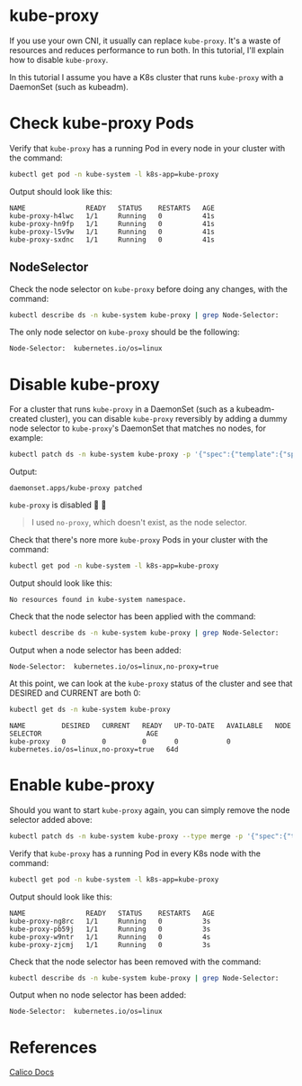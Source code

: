 # kube-proxy
If you use your own CNI, it usually can replace `kube-proxy`. It's a waste of resources and reduces performance to run both. In this tutorial, I'll explain how to disable `kube-proxy`.

In this tutorial I assume you have a K8s cluster that runs `kube-proxy` with a DaemonSet (such as kubeadm).

# Check kube-proxy Pods
Verify that `kube-proxy` has a running Pod in every node in your cluster with the command:
```sh
kubectl get pod -n kube-system -l k8s-app=kube-proxy
```

Output should look like this:
```
NAME               READY   STATUS    RESTARTS   AGE
kube-proxy-h4lwc   1/1     Running   0          41s
kube-proxy-hn9fp   1/1     Running   0          41s
kube-proxy-l5v9w   1/1     Running   0          41s
kube-proxy-sxdnc   1/1     Running   0          41s
```

## NodeSelector
Check the node selector on `kube-proxy` before doing any changes, with the command:
```sh
kubectl describe ds -n kube-system kube-proxy | grep Node-Selector:
```

The only node selector on `kube-proxy` should be the following:
```
Node-Selector:  kubernetes.io/os=linux
```

# Disable kube-proxy
For a cluster that runs `kube-proxy` in a DaemonSet (such as a kubeadm-created cluster), you can disable `kube-proxy` reversibly by adding a dummy node selector to `kube-proxy`'s DaemonSet that matches no nodes, for example:
```sh
kubectl patch ds -n kube-system kube-proxy -p '{"spec":{"template":{"spec":{"nodeSelector":{"no-proxy": "true"}}}}}'
```

Output:
```
daemonset.apps/kube-proxy patched
```

`kube-proxy` is disabled 🎉 🥳

>I used `no-proxy`, which doesn't exist, as the node selector.

Check that there's nore more `kube-proxy` Pods in your cluster with the command:
```sh
kubectl get pod -n kube-system -l k8s-app=kube-proxy
```

Output should look like this:
```
No resources found in kube-system namespace.
```

Check that the node selector has been applied with the command:
```sh
kubectl describe ds -n kube-system kube-proxy | grep Node-Selector:
```

Output when a node selector has been added:
```
Node-Selector:  kubernetes.io/os=linux,no-proxy=true
```

At this point, we can look at the `kube-proxy` status of the cluster and see that DESIRED and CURRENT are both 0:
```sh
kubectl get ds -n kube-system kube-proxy
```

```
NAME         DESIRED   CURRENT   READY   UP-TO-DATE   AVAILABLE   NODE SELECTOR                          AGE
kube-proxy   0         0         0       0            0           kubernetes.io/os=linux,no-proxy=true   64d
```

# Enable kube-proxy
Should you want to start `kube-proxy` again, you can simply remove the node selector added above:
```sh
kubectl patch ds -n kube-system kube-proxy --type merge -p '{"spec":{"template":{"spec":{"nodeSelector":{"no-proxy": null}}}}}'
```

Verify that `kube-proxy` has a running Pod in every K8s node with the command:
```sh
kubectl get pod -n kube-system -l k8s-app=kube-proxy
```

Output should look like this:
```
NAME               READY   STATUS    RESTARTS   AGE
kube-proxy-ng8rc   1/1     Running   0          3s
kube-proxy-pb59j   1/1     Running   0          3s
kube-proxy-w9ntr   1/1     Running   0          4s
kube-proxy-zjcmj   1/1     Running   0          3s
```

Check that the node selector has been removed with the command:
```sh
kubectl describe ds -n kube-system kube-proxy | grep Node-Selector:
```

Output when no node selector has been added:
```
Node-Selector:  kubernetes.io/os=linux
```

# References
[Calico Docs](https://docs.tigera.io/calico/latest/operations/ebpf/enabling-ebpf)  

